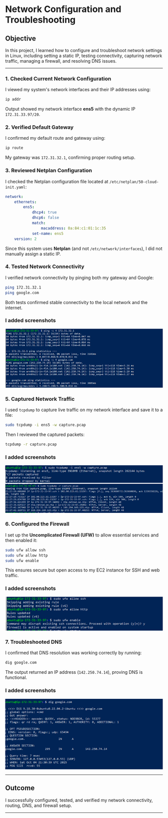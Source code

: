 # Network Configuration and Troubleshooting

## Objective
In this project, I learned how to configure and troubleshoot network settings in Linux, including setting a static IP, testing connectivity, capturing network traffic, managing a firewall, and resolving DNS issues.

---

### 1. Checked Current Network Configuration
I viewed my system's network interfaces and their IP addresses using:
```bash
ip addr
```
Output showed my network interface **ens5** with the dynamic IP `172.31.33.97/20`.


### 2. Verified Default Gateway
I confirmed my default route and gateway using:
```bash
ip route
```
My gateway was `172.31.32.1`, confirming proper routing setup.

### 3. Reviewed Netplan Configuration
I checked the Netplan configuration file located at `/etc/netplan/50-cloud-init.yaml`:
```yaml
network:
    ethernets:
        ens5:
            dhcp4: true
            dhcp6: false
            match:
                macaddress: 0a:84:c1:01:1c:35
            set-name: ens5
    version: 2
```
Since this system uses **Netplan** (and not `/etc/network/interfaces`), I did not manually assign a static IP.

### 4. Tested Network Connectivity
I verified network connectivity by pinging both my gateway and Google:
```bash
ping 172.31.32.1
ping google.com
```
Both tests confirmed stable connectivity to the local network and the internet.

### I added screenshots
![alt text](images5/ping.png)

### 5. Captured Network Traffic
I used `tcpdump` to capture live traffic on my network interface and save it to a file:
```bash
sudo tcpdump -i ens5 -w capture.pcap
```
Then I reviewed the captured packets:
```bash
tcpdump -r capture.pcap
```

### I added screenshots
![alt text](images5/sudotcp.png)
![alt text](images5/tcp.png)

### 6. Configured the Firewall
I set up the **Uncomplicated Firewall (UFW)** to allow essential services and then enabled it:
```bash
sudo ufw allow ssh
sudo ufw allow http
sudo ufw enable
```
This ensures secure but open access to my EC2 instance for SSH and web traffic.

### I added screenshots
![alt text](images5/sudoufw.png)


### 7. Troubleshooted DNS
I confirmed that DNS resolution was working correctly by running:
```bash
dig google.com
```
The output returned an IP address (`142.250.74.14`), proving DNS is functional.

### I added screenshots
![alt text](images5/dig.png)


---

## Outcome
I successfully configured, tested, and verified my network connectivity, routing, DNS, and firewall setup.

---


